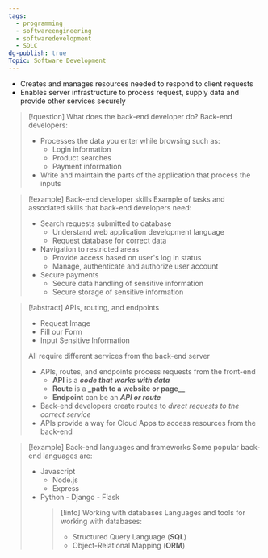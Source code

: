 ```yaml
---
tags:
  - programming
  - softwareengineering
  - softwaredevelopment
  - SDLC
dg-publish: true
Topic: Software Development
---
```


- Creates and manages resources needed to respond to client requests
- Enables server infrastructure to process request, supply data and provide other services securely

> [!question] What does the back-end developer do?
> Back-end developers:
>
> - Processes the data you enter while browsing such as:
>   - Login information
>   - Product searches
>   - Payment information
> - Write and maintain the parts of the application that process the inputs

> [!example] Back-end developer skills
> Example of tasks and associated skills that back-end developers need:
>
> - Search requests submitted to database
>   - Understand web application development language
>   - Request database for correct data
> - Navigation to restricted areas
>   - Provide access based on user's log in status
>   - Manage, authenticate and authorize user account
> - Secure payments
>   - Secure data handling of sensitive information
>   - Secure storage of sensitive information

> [!abstract] APIs, routing, and endpoints
>
> - Request Image
> - Fill our Form
> - Input Sensitive Information
>
> All require different services from the back-end server
>
> - APIs, routes, and endpoints process requests from the front-end
>   - **API** is a **_code that works with data_**
>   - **Route** is a **\_path to a website or page\_\_**
>   - **Endpoint** can be an **_API or route_**
> - Back-end developers create routes to _direct requests to the correct service_
> - APIs provide a way for Cloud Apps to access resources from the back-end

> [!example] Back-end languages and frameworks
> Some popular back-end languages are:
>
> - Javascript
>   - Node.js
>   - Express
> - Python - Django - Flask
>   > [!info] Working with databases
>   > Languages and tools for working with databases:
>   >
>   > - Structured Query Language (**SQL**)
>   > - Object-Relational Mapping (**ORM**)
